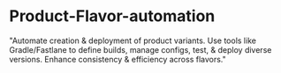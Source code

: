 # Product-Flavor-automation
"Automate creation &amp; deployment of product variants. Use tools like Gradle/Fastlane to define builds, manage configs, test, &amp; deploy diverse versions. Enhance consistency &amp; efficiency across flavors."
